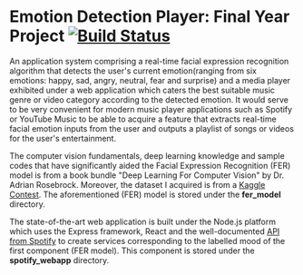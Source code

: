 # Emotion Detection Player: Final Year Project [![Build Status](https://travis-ci.org/jonathan-noble/emotion-detection-player.svg?branch=master)](https://travis-ci.org/jonathan-noble/emotion-detection-player)

An application system comprising a real-time facial expression recognition algorithm that detects the user's current emotion(ranging from six emotions: happy, sad, angry, neutral, fear and surprise) and a media player exhibited under a web application which caters the best suitable music genre or video category according to the detected emotion.
It would serve to be very convenient for modern music player applications such as Spotify or YouTube Music to be able to acquire a feature that extracts real-time facial emotion inputs from the user and outputs a playlist of songs or videos for the user's entertainment.

The computer vision fundamentals, deep learning knowledge and sample codes that have significantly aided the Facial Expression Recognition (FER) model is from a book bundle "Deep Learning For Computer Vision" by Dr. Adrian Rosebrock. Moreover, the dataset I acquired is from a [Kaggle Contest](https://www.kaggle.com/c/challenges-in-representation-learning-facial-expression-recognition-challenge/data). The aforementioned (FER) model is stored under the **fer_model** directory.


The state-of-the-art web application is built under the Node.js platform which uses the Express framework, React and the well-documented [API from Spotify](https://developer.spotify.com/documentation/web-api/) to create services corresponding to the labelled mood of the first component (FER model). This component is stored under the **spotify_webapp** directory.
